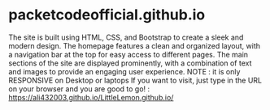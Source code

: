 # packetcodeofficial.github.io

The site is built using HTML, CSS, and Bootstrap to create a sleek and modern design. The homepage features a clean and organized layout, with a navigation bar at the top for easy access to different pages. The main sections of the site are displayed prominently, with a combination of text and images to provide an engaging user experience. NOTE : it is only RESPONSIVE on Desktop or laptops
If you want to visit, just type in the URL on your browser and you are good to go! : https://ali432003.github.io/LittleLemon.github.io/
